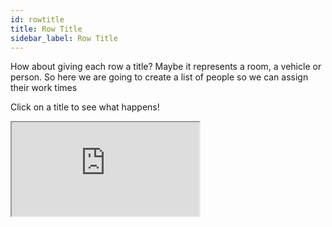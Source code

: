 ```yaml
---
id: rowtitle
title: Row Title
sidebar_label: Row Title
---
```


How about giving each row a title?
Maybe it represents a room, a vehicle or person. 
So here we are going to create a list of people so we can assign their work times

Click on a title to see what happens!

<iframe
  src="https://codesandbox.io/embed/rowtitle-04kdb?fontsize=14&hidenavigation=1&theme=dark&view=preview"
  style={{
    width: "100%",
    height: 500,
    border: 0,
    borderRadius: 4,
    overflow: "hidden"
  }}
  title="RowTitle"
  allow="accelerometer; ambient-light-sensor; camera; encrypted-media; geolocation; gyroscope; hid; microphone; midi; payment; usb; vr; xr-spatial-tracking"
  sandbox="allow-forms allow-modals allow-popups allow-presentation allow-same-origin allow-scripts"
/>;


We are going to use the prop rowTitles which takes an array or a function that returns an array. 

In order to control the width of the row title we use the prop rowTitleWidth

:::info
Notice the width of the row titles are taken into account when calculating the width of Reserver. 
So if you pass *500* as the width prop of the component and *140* to rowTitleWidth the number of columns will be smaller 
than if you did not have row titles
:::



```jsx {29-45,47} file=../src/examples/RowTitle.js
```


